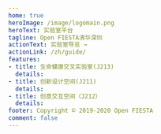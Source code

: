 ```yaml
---
home: true
heroImage: /image/logomain.png
heroText: 实验室平台
tagline: Open FIESTA清华深圳
actionText: 实验室导览 →
actionLink: /zh/guide/
features:
- title: 生命健康交叉实验室(J213)
  details: 
- title: 创新设计空间(J211)
  details: 
- title: 创意交互空间（J212）
  details: 
footer: Copyright © 2019-2020 Open FIESTA
comment: false
---
```


